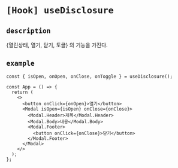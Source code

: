 # `[Hook] useDisclosure`

## `description`

{열린상태, 열기, 닫기, 토글} 의 기능을 가진다.

## `example`

```tsx
const { isOpen, onOpen, onClose, onToggle } = useDisclosure();

const App = () => {
  return (
    <>
      <button onClick={onOpen}>열기</button>
      <Modal isOpen={isOpen} onClose={onClose}>
        <Modal.Header>제목</Modal.Header>
        <Modal.Body>내용</Modal.Body>
        <Modal.Footer>
          <button onClick={onClose}>닫기</button>
        </Modal.Footer>
      </Modal>
    </>
  );
};
```
